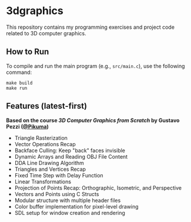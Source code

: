 # 3dgraphics
This repository contains my programming exercises and project code related to 3D computer graphics.

## How to Run
To compile and run the main program (e.g., `src/main.c`), use the following command:
```
make build
make run
```

## Features (latest-first)
**Based on the course *3D Computer Graphics from Scratch* by Gustavo Pezzi ([@Pikuma](https://www.pikuma.com))**
* Triangle Rasterization
* Vector Operations Recap
* Backface Culling: Keep "back" faces invisible
* Dynamic Arrays and Reading OBJ File Content
* DDA Line Drawing Algorithm
* Triangles and Vertices Recap
* Fixed Time Step with Delay Function
* Linear Transformations
* Projection of Points Recap: Orthographic, Isometric, and Perspective
* Vectors and Points using C Structs
* Modular structure with multiple header files
* Color buffer implementation for pixel-level drawing
* SDL setup for window creation and rendering
